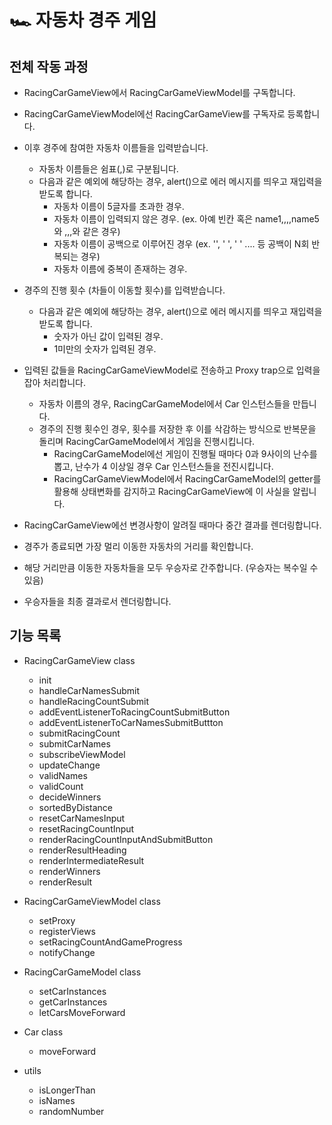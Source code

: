 # 🏎️ 자동차 경주 게임

## 전체 작동 과정
- RacingCarGameView에서 RacingCarGameViewModel를 구독합니다.
- RacingCarGameViewModel에선 RacingCarGameView를 구독자로 등록합니다.
- 이후 경주에 참여한 자동차 이름들을 입력받습니다.
  - 자동차 이름들은 쉼표(,)로 구분됩니다.
  - 다음과 같은 예외에 해당하는 경우, alert()으로 에러 메시지를 띄우고 재입력을 받도록 합니다.
    - 자동차 이름이 5글자를 초과한 경우.
    - 자동차 이름이 입력되지 않은 경우. (ex. 아예 빈칸 혹은 name1,,,,name5와 ,,,와 같은 경우)
    - 자동차 이름이 공백으로 이루어진 경우 (ex. '', ' ', '  ' .... 등 공백이 N회 반복되는 경우)
    - 자동차 이름에 중복이 존재하는 경우.

- 경주의 진행 횟수 (차들이 이동할 횟수)를 입력받습니다.
  - 다음과 같은 예외에 해당하는 경우, alert()으로 에러 메시지를 띄우고 재입력을 받도록 합니다.
    - 숫자가 아닌 값이 입력된 경우.
    - 1미만의 숫자가 입력된 경우.
    
- 입력된 값들을 RacingCarGameViewModel로 전송하고 Proxy trap으로 입력을 잡아 처리합니다.
  - 자동차 이름의 경우, RacingCarGameModel에서 Car 인스턴스들을 만듭니다.
  - 경주의 진행 횟수인 경우, 횟수를 저장한 후 이를 삭감하는 방식으로 반복문을 돌리며 RacingCarGameModel에서 게임을 진행시킵니다.
    - RacingCarGameModel에선 게임이 진행될 때마다 0과 9사이의 난수를 뽑고, 난수가 4 이상일 경우 Car 인스턴스들을 전진시킵니다.
    - RacingCarGameViewModel에서 RacingCarGameModel의 getter를 활용해 상태변화를 감지하고 RacingCarGameView에 이 사실을 알립니다.
- RacingCarGameView에선 변경사항이 알려질 때마다 중간 결과를 렌더링합니다.
- 경주가 종료되면 가장 멀리 이동한 자동차의 거리를 확인합니다.
- 해당 거리만큼 이동한 자동차들을 모두 우승자로 간주합니다. (우승자는 복수일 수 있음)
- 우승자들을 최종 결과로서 렌더링합니다.
  
  

## 기능 목록

- RacingCarGameView class 
  - init
  - handleCarNamesSubmit
  - handleRacingCountSubmit
  - addEventListenerToRacingCountSubmitButton
  - addEventListenerToCarNamesSubmitButtton
  - submitRacingCount
  - submitCarNames
  - subscribeViewModel
  - updateChange
  - validNames
  - validCount
  - decideWinners
  - sortedByDistance
  - resetCarNamesInput
  - resetRacingCountInput
  - renderRacingCountInputAndSubmitButton
  - renderResultHeading
  - renderIntermediateResult
  - renderWinners
  - renderResult
  
- RacingCarGameViewModel class
  - setProxy
  - registerViews
  - setRacingCountAndGameProgress
  - notifyChange
  
- RacingCarGameModel class
  - setCarInstances
  - getCarInstances
  - letCarsMoveForward

- Car class
  - moveForward

- utils
  - isLongerThan
  - isNames
  - randomNumber

  
  
